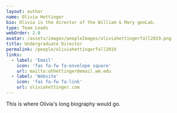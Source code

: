 ```yaml
---
layout: author
name: Olivia Hettinger
bio: Olivia is the director of the William & Mary geoLab.
type: Team Leads
webOrder: 2.0
avatar: /assets/images/peopleImages/oliviahettingerfall2019.png
title: Undergraduate Director
permalink: /people/oliviahettingerfall2019
links:
  - label: 'Email'
    icon: 'fas fa-fw fa-envelope square'
    url: mailto:ohhettinger@email.wm.edu
  - label: 'Website'
    icon: 'fas fa-fw fa-link'
    url: oliviahettinger.com
---
```

This is where Olivia's long biography would go.